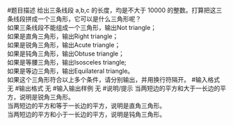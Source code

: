 #题目描述
给出三条线段 a,b,c 的长度，均是不大于 10000 的整数。打算把这三条线段拼成一个三角形，它可以是什么三角形呢？\
如果三条线段不能组成一个三角形，输出Not triangle；\
如果是直角三角形，输出Right triangle；\
如果是锐角三角形，输出Acute triangle；\
如果是钝角三角形，输出Obtuse triangle；\
如果是等腰三角形，输出Isosceles triangle;\
如果是等边三角形，输出Equilateral triangle。\
如果这个三角形符合以上多个条件，请分别输出，并用换行符隔开。
#输入格式
无
#输出格式
无
#输入输出样例
无
#说明/提示
当两短边的平方和大于一长边的平方，说明是锐角三角形。\
当两短边的平方和等于一长边的平方，说明是直角三角形。\
当两短边的平方和小于一长边的平方，说明是钝角三角形。